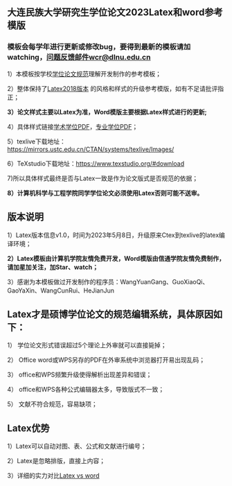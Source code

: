 ## 大连民族大学研究生学位论文2023Latex和word参考模版

### 模板会每学年进行更新或修改bug，要得到最新的模板请加watching，问题反馈邮件wcr@dlnu.edu.cn

1）本模板按学校[学位论文规范](https://github.com/neumason/DLNU/blob/main/%E5%8E%86%E5%8F%B2%E7%89%88%E6%9C%AC/%E5%A4%A7%E8%BF%9E%E6%B0%91%E6%97%8F%E5%A4%A7%E5%AD%A6%E5%AD%A6%E4%BD%8D%E8%AE%BA%E6%96%87%E6%92%B0%E5%86%99%E8%A7%84%E8%8C%83-%E4%BF%A1%E9%80%9A20230603.doc)理解开发制作的参考模板；

2）整体保持了[Latex2018版本](https://github.com/neumason/DLNU/tree/main/%E5%8E%86%E5%8F%B2%E7%89%88%E6%9C%AC/%E8%AE%BA%E6%96%87%E6%A8%A1%E6%9D%BF2018v2.0) 的风格和样式的升级参考模版，如有不足请批评指正；

**3）论文样式主要以Latex为准，Word模版主要根据Latex样式进行的更新;**


4）具体样式链接[学术学位PDF](https://github.com/neumason/DLNU/blob/main/LATEX%E5%8F%82%E8%80%83%E6%A8%A1%E7%89%88(%E5%AD%A6%E6%9C%AF%E5%AD%A6%E4%BD%8D)/main_file.pdf)，[专业学位PDF](https://github.com/neumason/DLNU/blob/main/LATEX%E5%8F%82%E8%80%83%E6%A8%A1%E7%89%88(%E4%B8%93%E4%B8%9A%E5%AD%A6%E4%BD%8D)/main_file.pdf)；


5）texlive下载地址：https://mirrors.ustc.edu.cn/CTAN/systems/texlive/Images/

6）TeXstudio下载地址：https://www.texstudio.org/#download

7)所以具体样式最终是否与Latex一致是作为论文版式是否规范的依据；

**8）计算机科学与工程学院同学学位论文必须使用Latex否则可能不送审。**

## 版本说明
1）Latex版本信息v1.0，时间为2023年5月8日，升级原来Ctex到texlive的latex编译环境；

**2）Latex模板由计算机学院友情免费开发，Word模版由信通学院友情免费制作，请加星加关注，加Star、watch；**

3）感谢为本模板做过开发制作的程序员：WangYuanGang、GuoXiaoQi、GaoYaXin、WangCunRui、HeJianJun


## Latex才是硕博学位论文的规范编辑系统，具体原因如下：

1）	学位论文形式错误超过5个理论上外审就可以直接毙掉；

2）	Office word或WPS另存的PDF在外审系统中浏览器打开易出现乱码；

3）	office和WPS频繁升级使得解析出现差异和错误；

4）	office和WPS各种公式编辑器太多，导致版式不一致；

5）	文献不符合规范，容易缺项；

## Latex优势

1）Latex可以自动对图、表、公式和文献进行编号；

2）Latex是忽略排版，直接上内容；

3）详细的实力对比[Latex vs word ](https://blog.csdn.net/weixin_41628708/article/details/120643716)
